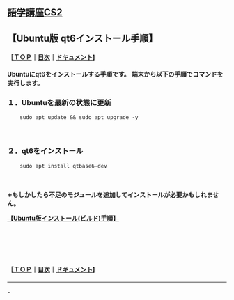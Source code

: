 ## [語学講座CS2](https://csreviser.github.io/CaptureStream2/) 
## 【Ubuntu版 qt6インストール手順】　　　　　　
#### ［[ＴＯＰ](./)**｜**[目次](./#目次)**｜**[ドキュメント](./#ドキュメント-1)]

**Ubuntuにqt6をインストールする手順です。**
**端末から以下の手順でコマンドを実行します。**

### １．Ubuntuを最新の状態に更新

```
    sudo apt update && sudo apt upgrade -y          
```
　　　　　　

### ２．qt6をインストール

```
    sudo apt install qtbase6-dev          
```
　　　　　　　

**※もしかしたら不足のモジュールを追加してインストールが必要かもしれません。**

**[【Ubuntu版インストール(ビルド)手順】](./install_linux)**

####   　
####   　
#### ［[ＴＯＰ](./)**｜**[目次](./#目次)**｜**[ドキュメント](./#ドキュメント-1)]

*** 
 <link rel="shortcut icon" type="image/x-icon" href="https://avatars.githubusercontent.com/u/46049273?v=4">
 <meta name="twitter:image:src" content="https://avatars.githubusercontent.com/u/46049273?v=4">
-
